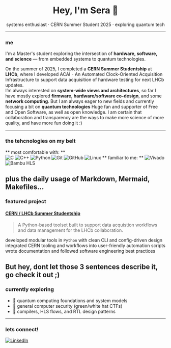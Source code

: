 <h1 align="center">Hey, I'm Sera 👋</h1>
<p align="center">
  systems enthusiast · CERN Summer Student 2025 · exploring quantum tech
</p>

---

### me

I'm a Master's student exploring the intersection of **hardware, software, and science** — from embedded systems to quantum technologies.

On the summer of 2025, I completed a **CERN Summer Studentship** at **LHCb**, where I developed ACAI - An Automated Clock-Oriented Acquisition Infrastructure to support data acquisition of hardware testing for next LHCb updates.  
I’m always interested on **system-wide views and architectures**, so far I have mostly explored **firmware**, **hardware/software co-design**, and some **network computing**. But I am always eager to new fields and currently focusing a bit on **quantum technologies**
Huge fan and supporter of Free and Open Software, as well as open knowledge. I am certain that collaboration and transparency are the ways to make more science of more quality, and have more fun doing it :)

---

### the tehcnologies on my belt
** most comfortable with: **  
![C](https://img.shields.io/badge/-C-7E3AF2?style=flat-square&logo=c&logoColor=white)
![C++](https://img.shields.io/badge/-C++-7E3AF2?style=flat-square&logo=cpp&logoColor=white)
![Python](https://img.shields.io/badge/-Python-7E3AF2?style=flat-square&logo=python&logoColor=white)
![Git](https://img.shields.io/badge/-Git-7E3AF2?style=flat-square&logo=git&logoColor=white)
![GitHub](https://img.shields.io/badge/-GitHub-7E3AF2?style=flat-square&logo=github&logoColor=white)
![Linux](https://img.shields.io/badge/-Linux-7E3AF2?style=flat-square&logo=linux&logoColor=white) 
** familiar to me: **
![Vivado](https://img.shields.io/badge/-Vivado-7E3AF2?style=flat-square&logo=&logoColor=white)
![Bambu HLS](https://img.shields.io/badge/-Bambu_HLS-7E3AF2?style=flat-square&logo=&logoColor=white)

plus the daily usage of Markdown, Mermaid, Makefiles...
---

### featured project

#### [CERN / LHCb Summer Studentship](https://github.com/seraconti/acai)

> A Python-based toolset built to support data acquistion workflows and data management for the LHCb collaboration.

developed modular tools in `Python` with clean CLI and config-driven design
integrated CERN tooling and workflows into user-friendly automation scripts
wrote documentation and followed software engineering best practices

But hey, dont let those 3 sentences describe it, go check it out ;)
---

### currently exploring

- 🔸 quantum computing foundations and system models  
- 🔸 general computer security (green/white hat CTFs)
- 🔸 compilers, HLS flows, and RTL design patterns

---

### lets connect!

[![LinkedIn](https://img.shields.io/badge/-LinkedIn-blue?style=flat-square&logo=linkedin&logoColor=white)](https://linkedin.com/in/seraconti)  

